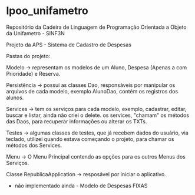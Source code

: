 # lpoo_unifametro
Repositório da Cadeira de Linguagem de Programação Orientada a Objeto da Unifametro - SINF3N

Projeto da APS - Sistema de Cadastro de Despesas

Pastas do projeto:

Modelo -> representam os modelos de um Aluno, Despesa (Apenas a com Prioridade) e Reserva.

Persistência -> possui as classes Dao, responsáveis por manipular os arquivos de cada modelo,
exemplo AlunoDao, contém os registros dos alunos.

Services -> tem os serviços para cada modelo, exemplo, cadastrar, editar, buscar e listar, ainda não criei o delete.
os services, "chamam" os métodos das Daos, para recuperar informações ou alterar os TXTs.

Testes -> algumas classes de testes, que já recebem dados do usuário, via teclado, utilizei quando estava começando o projeto, para chamar os métodos dos Services.

Menu -> O Menu Principal contendo as opções para os outros Menus dos Serviços.

Classe RepublicaApplication -> resposável por iniciar o aplicativo.


- não implementado ainda -
Modelo de Despesas FIXAS
